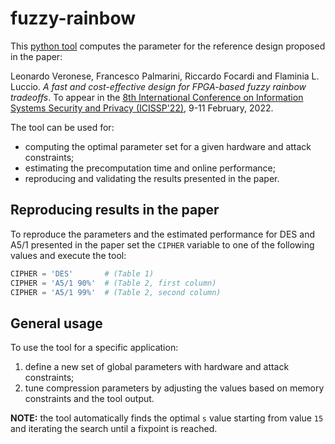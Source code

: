 # fuzzy-rainbow

This [python tool](https://github.com/secgroup/fuzzy-rainbow/blob/main/calc.py) computes the parameter for the reference design proposed in the paper:

Leonardo Veronese, Francesco Palmarini, Riccardo Focardi and Flaminia L. Luccio. _A fast and cost-effective design for FPGA-based fuzzy rainbow tradeoffs_.
To appear in the [8th International Conference on Information Systems Security and Privacy (ICISSP'22)](https://icissp.scitevents.org/CallforPapers.aspx), 9-11 February, 2022.

The tool can be used for:

- computing the optimal parameter set for a given hardware and attack constraints;
- estimating the precomputation time and online performance;
- reproducing and validating the results presented in the paper.

## Reproducing results in the paper

To reproduce the parameters and the estimated performance for DES and A5/1 presented in the paper set the `CIPHER` variable to one of the following values
and execute the tool:

```python
CIPHER = 'DES'       # (Table 1)
CIPHER = 'A5/1 90%'  # (Table 2, first column)
CIPHER = 'A5/1 99%'  # (Table 2, second column)
```
## General usage

To use the tool for a specific application:

1. define a new set of global parameters with hardware and attack constraints;
2. tune compression parameters by adjusting the values based on memory constraints and the tool output.

**NOTE:** the tool automatically finds the optimal `s` value starting from value `15` and iterating the search until a fixpoint is reached.
